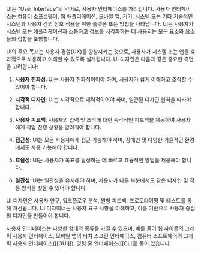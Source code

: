 UI는 "User Interface"의 약어로, 사용자 인터페이스를 가리킵니다. 사용자 인터페이스는 컴퓨터 소프트웨어, 웹 애플리케이션, 모바일 앱, 기기, 시스템 또는 기타 기술적인 시스템과 사용자 간의 상호 작용을 위한 플랫폼 또는 방법을 나타냅니다. UI는 사용자가 시스템 또는 애플리케이션과 소통하고 정보를 시각화하는 데 사용되는 모든 요소와 요소들의 집합을 포함합니다.

UI의 주요 목표는 사용자 경험(UX)를 향상시키는 것으로, 사용자가 시스템 또는 앱을 효과적으로 사용하고 이해할 수 있도록 설계됩니다. UI 디자인은 다음과 같은 중요한 측면을 고려합니다:

1. **사용자 친화성**: UI는 사용자 친화적이어야 하며, 사용자가 쉽게 이해하고 조작할 수 있어야 합니다.

2. **시각적 디자인**: UI는 시각적으로 매력적이어야 하며, 일관된 디자인 원칙을 따라야 합니다.

3. **사용자 피드백**: 사용자의 입력 및 조작에 대한 즉각적인 피드백을 제공하여 사용자에게 작업 진행 상황을 알려줘야 합니다.

4. **접근성**: UI는 모든 사용자에게 접근 가능해야 하며, 장애인 및 다양한 기술적인 환경에서도 사용 가능해야 합니다.

5. **효율성**: UI는 사용자가 목표를 달성하는 데 빠르고 효율적인 방법을 제공해야 합니다.

6. **일관성**: UI는 일관성을 유지해야 하며, 사용자가 다른 부분에서도 같은 디자인 및 작동 방식을 찾을 수 있어야 합니다.

UI 디자인은 사용자 연구, 워크플로우 분석, 원형 피드백, 프로토타이핑 및 테스트를 통해 개선됩니다. UI 디자이너는 사용자 요구 사항을 이해하고, 이를 기반으로 사용자 중심의 디자인을 만들어야 합니다.

사용자 인터페이스는 다양한 형태와 종류를 가질 수 있으며, 예를 들어 웹 사이트의 그래픽 사용자 인터페이스, 모바일 앱의 터치 스크린 인터페이스, 컴퓨터 소프트웨어의 그래픽 사용자 인터페이스([[GUI]]), 명령 줄 인터페이스([[CLI]]) 등이 있습니다.